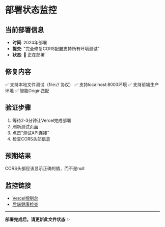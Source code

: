 # 部署状态监控

## 当前部署信息
- **时间**: 2024年部署
- **提交**: "完全修复CORS配置支持所有环境测试"
- **状态**: 🔄 正在部署

## 修复内容
✅ 支持本地文件测试（file:// 协议）
✅ 支持localhost:8000环境
✅ 支持前端生产环境
✅ 智能Origin匹配

## 验证步骤
1. 等待2-3分钟让Vercel完成部署
2. 刷新测试页面
3. 点击"测试API连接"
4. 检查CORS头部信息

## 预期结果
CORS头部应该显示正确的值，而不是null

## 监控链接
- [Vercel控制台](https://vercel.com/dashboard)
- [后端健康检查](https://ai-bookworm-backend.vercel.app/health)

---
**部署完成后，请更新此文件状态** ✨ 